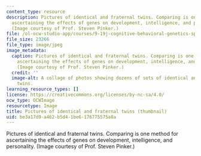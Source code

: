 ```yaml
---
content_type: resource
description: Pictures of identical and fraternal twins. Comparing is one method for
  ascertaining the effects of genes on development, intelligence, and personality.
  (Image courtesy of Prof. Steven Pinker.)
file: /ol-ocw-studio-app/courses/9-19j-cognitive-behavioral-genetics-spring-2001/be3a17d9a462b5d41be6176775575a8a_9-19js01-th.jpg
file_size: 23266
file_type: image/jpeg
image_metadata:
  caption: Pictures of identical and fraternal twins. Comparing is one method for
    ascertaining the effects of genes on development, intelligence, and personality.
    (Image courtesy of Prof. Steven Pinker.)
  credit: ''
  image-alt: A collage of photos showing dozens of sets of identical and fraternal
    twins.
learning_resource_types: []
license: https://creativecommons.org/licenses/by-nc-sa/4.0/
ocw_type: OCWImage
resourcetype: Image
title: Pictures of identical and fraternal twins (thumbnail)
uid: be3a17d9-a462-b5d4-1be6-176775575a8a
---
```

Pictures of identical and fraternal twins. Comparing is one method for ascertaining the effects of genes on development, intelligence, and personality. (Image courtesy of Prof. Steven Pinker.)